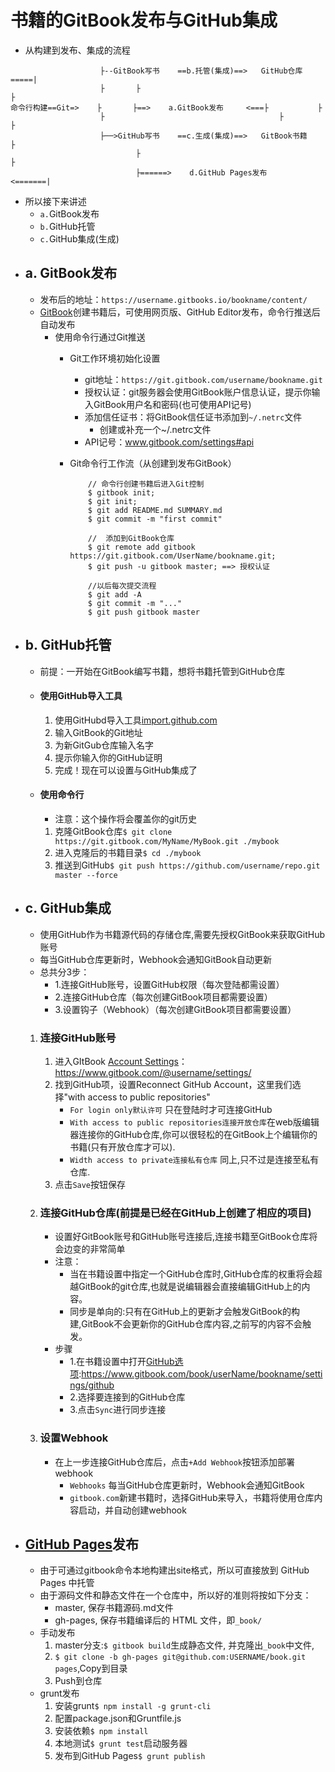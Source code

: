 # 书籍的GitBook发布与GitHub集成

* 从构建到发布、集成的流程

```
					├--GitBook写书	==b.托管(集成)==>	GitHub仓库 =====|
					├		├											├
命令行构建==Git=>	├		├==>	a.GitBook发布		<===├			├
					├										├			├
					├──>GitHub写书	==c.生成(集成)==>	GitBook书籍		├
							├											├
							├======>	d.GitHub Pages发布		<=======|
```

* 所以接下来讲述
	* `a.`GitBook发布
	* `b.`GitHub托管
	* `c.`GitHub集成(生成)

+ ## a. GitBook发布
	* 发布后的地址：`https://username.gitbooks.io/bookname/content/`
	* [GitBook](GitBook)创建书籍后，可使用网页版、GitHub Editor发布，命令行推送后自动发布
		* 使用命令行通过Git推送
			* Git工作环境初始化设置
				* git地址：`https://git.gitbook.com/username/bookname.git`
				* 授权认证：git服务器会使用GitBook账户信息认证，提示你输入GitBook用户名和密码(也可使用API记号)
				* 添加信任证书：将GitBook信任证书添加到`~/.netrc`文件
					* 创建或补充一个~/.netrc文件
				* API记号：www.gitbook.com/settings#api

			* Git命令行工作流（从创建到发布GitBook）

				```
					// 命令行创建书籍后进入Git控制
					$ gitbook init;
					$ git init;
					$ git add README.md SUMMARY.md
					$ git commit -m "first commit"

					//	添加到GitBook仓库
					$ git remote add gitbook https://git.gitbook.com/UserName/bookname.git;
					$ git push -u gitbook master; ==> 授权认证

					//以后每次提交流程
					$ git add -A
					$ git commit -m "..."
					$ git push gitbook master
				```

+ ## b. GitHub托管
	* 前提：一开始在GitBook编写书籍，想将书籍托管到GitHub仓库
	* #### 使用GitHub导入工具
		1. 使用GitHubd导入工具[import.github.com](import)
		2. 输入GitBook的Git地址
		3. 为新GitGub仓库输入名字
		4. 提示你输入你的GitHub证明
		5. 完成！现在可以设置与GitHub集成了
	* #### 使用命令行
		* 注意：这个操作将会覆盖你的git历史
		1. 克隆GitBook仓库`$ git clone https://git.gitbook.com/MyName/MyBook.git ./mybook`
		2. 进入克隆后的书籍目录`$ cd ./mybook`
		3. 推送到GitHub`$ git push https://github.com/username/repo.git master --force`

+ ## c. GitHub集成
	* 使用GitHub作为书籍源代码的存储仓库,需要先授权GitBook来获取GitHub账号
	* 每当GitHub仓库更新时，Webhook会通知GitBook自动更新
	* 总共分3步：
		* 1.连接GitHub账号，设置GitHub权限（每次登陆都需设置）
		* 2.连接GitHub仓库（每次创建GitBook项目都需要设置）
		* 3.设置钩子（Webhook）（每次创建GitBook项目都需要设置）

	1. ### 连接GitHub账号
		1. 进入GItBook [Account Settings]()：https://www.gitbook.com/@username/settings/
		2. 找到GitHub项，设置Reconnect GitHub Account，这里我们选择"with access to public repositories"
			* `For login only默认许可` 只在登陆时才可连接GitHub
			* `With access to public repositories连接开放仓库`在web版编辑器连接你的GitHub仓库,你可以很轻松的在GitBook上个编辑你的书籍(只有开放仓库才可以).
			* `Width access to private连接私有仓库` 同上,只不过是连接至私有仓库.
		3. 点击`Save`按钮保存

	2. ### 连接GitHub仓库(前提是已经在GitHub上创建了相应的项目)
		* 设置好GitBook账号和GitHub账号连接后,连接书籍至GitBook仓库将会边变的非常简单
		* 注意：
			* 当在书籍设置中指定一个GitHub仓库时,GitHub仓库的权重将会超越GitBook的git仓库,也就是说编辑器会直接编辑GitHub上的内容。
			* 同步是单向的:只有在GitHub上的更新才会触发GitBook的构建,GitBook不会更新你的GitHub仓库内容,之前写的内容不会触发。
		* 步骤
			* 1.在书籍设置中打开[GitHub选项]():https://www.gitbook.com/book/userName/bookname/settings/github
			* 2.选择要连接到的GitHub仓库
			* 3.点击`Sync`进行同步连接
	3. ### 设置Webhook
		* 在上一步连接GitHub仓库后，点击`+Add Webhook`按钮添加部署webhook
			* `Webhooks` 每当GitHub仓库更新时，Webhook会通知GitBook
			* `gitbook.com`新建书籍时，选择GitHub来导入，书籍将使用仓库内容启动，并自动创建webhook

+ ## [GitHub Pages](Pages)发布
	* 由于可通过gitbook命令本地构建出site格式，所以可直接放到 GitHub Pages 中托管
	* 由于源码文件和静态文件在一个仓库中，所以好的准则将按如下分支：
		* master, 保存书籍源码.md文件
	    * gh-pages, 保存书籍编译后的 HTML 文件，即`_book/`
	* 手动发布
		1. master分支:`$ gitbook build`生成静态文件, 并克隆出`_book`中文件,
		2. `$ git clone -b gh-pages git@github.com:USERNAME/book.git pages`,Copy到目录
		3. Push到仓库
	* grunt发布
		1. 安装grunt`$ npm install -g grunt-cli`
		2. 配置package.json和Gruntfile.js
		3. 安装依赖`$ npm install`
		4. 本地测试`$ grunt test`启动服务器
		5. 发布到GitHub Pages`$ grunt publish`


[GitBook]: https://www.gitbook.com/
[import]: https://github.com/new/import/
[Pages]: https://pages.github.com/
